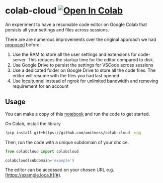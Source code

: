 # colab-cloud [![Open In Colab](https://colab.research.google.com/assets/colab-badge.svg)](https://colab.research.google.com/drive/1dIPSXtgOlXoWmiXSsukiLkpcqLAbZQ40?usp=sharing)

An experiment to have a resumable code editor on Google Colab that persists all your settings and files across sessions.

There are are numerous improvements over the original approach we had [proposed](https://amitness.com/vscode-on-colab/) before:
1. Use the RAM to store all the user settings and extensions for code-server. This reduces the startup time for the editor compared to disk.
2. Use Google Drive to persist the settings for VSCode across sessions
3. Use a dedicated folder on Google Drive to store all the code files. The editor will resume with the files you had last opened.
4. Use [localtunnel](https://github.com/localtunnel/localtunnel) instead of ngrok for unlimited bandwidth and removing requirement for an account

## Usage

You can make a copy of this [notebook](https://colab.research.google.com/drive/1dIPSXtgOlXoWmiXSsukiLkpcqLAbZQ40?usp=sharing) and run the code to get started.

On Colab, install the library
```bash
!pip install git+https://github.com/amitness/colab-cloud -qqq
```

Then, run the code with a unique subdomain of your choice.
```python
from colabcloud import colabcloud

colabcloud(subdomain='example')
```

The editor can be accessed on your chosen URL e.g. [https://example.loca.lt](#).